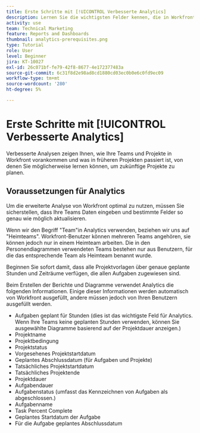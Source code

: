 ```yaml
---
title: Erste Schritte mit [!UICONTROL Verbesserte Analytics]
description: Lernen Sie die wichtigsten Felder kennen, die in Workfront aktualisiert werden müssen, damit erweiterte Analysen zeigen, wie Ihre Teams und Projekte in Workfront vorankommen.
activity: use
team: Technical Marketing
feature: Reports and Dashboards
thumbnail: analytics-prerequisites.png
type: Tutorial
role: User
level: Beginner
jira: KT-10027
exl-id: 26c071bf-fe79-42f8-8677-4e172377483a
source-git-commit: 6c31f8d2e98ad8cd1880cd03ec0b0e6c0fd9ec09
workflow-type: tm+mt
source-wordcount: '280'
ht-degree: 5%

---
```


# Erste Schritte mit [!UICONTROL Verbesserte Analytics]

Verbesserte Analysen zeigen Ihnen, wie Ihre Teams und Projekte in Workfront vorankommen und was in früheren Projekten passiert ist, von denen Sie möglicherweise lernen können, um zukünftige Projekte zu planen.

## Voraussetzungen für Analytics

Um die erweiterte Analyse von Workfront optimal zu nutzen, müssen Sie sicherstellen, dass Ihre Teams Daten eingeben und bestimmte Felder so genau wie möglich aktualisieren.

Wenn wir den Begriff &quot;Team&quot;in Analytics verwenden, beziehen wir uns auf &quot;Heimteams&quot;. Workfront-Benutzer können mehreren Teams angehören, sie können jedoch nur in einem Heimteam arbeiten. Die in den Personendiagrammen verwendeten Teams bestehen nur aus Benutzern, für die das entsprechende Team als Heimteam benannt wurde.

Beginnen Sie sofort damit, dass alle Projektvorlagen über genaue geplante Stunden und Zeiträume verfügen, die allen Aufgaben zugewiesen sind.

Beim Erstellen der Berichte und Diagramme verwendet Analytics die folgenden Informationen. Einige dieser Informationen werden automatisch von Workfront ausgefüllt, andere müssen jedoch von Ihren Benutzern ausgefüllt werden.

* Aufgaben geplant für Stunden (dies ist das wichtigste Feld für Analytics. Wenn Ihre Teams keine geplanten Stunden verwenden, können Sie ausgewählte Diagramme basierend auf der Projektdauer anzeigen.)
* Projektname
* Projektbedingung
* Projektstatus
* Vorgesehenes Projektstartdatum
* Geplantes Abschlussdatum (für Aufgaben und Projekte)
* Tatsächliches Projektstartdatum
* Tatsächliches Projektende
* Projektdauer
* Aufgabendauer
* Aufgabenstatus (umfasst das Kennzeichnen von Aufgaben als abgeschlossen.)
* Aufgabenname
* Task Percent Complete
* Geplantes Startdatum der Aufgabe
* Für die Aufgabe geplantes Abschlussdatum
